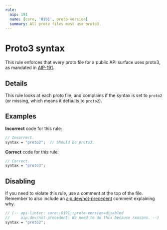 ```yaml
---
rule:
  aip: 191
  name: [core, '0191', proto-version]
  summary: All proto files must use proto3.
---
```


# Proto3 syntax

This rule enforces that every proto file for a public API surface uses proto3,
as mandated in [AIP-191][].

## Details

This rule looks at each proto file, and complains if the syntax is set to
`proto2` (or missing, which means it defaults to `proto2`).

## Examples

**Incorrect** code for this rule:

```proto
// Incorrect.
syntax = "proto2";  // Should be proto3.
```

**Correct** code for this rule:

```proto
// Correct.
syntax = "proto3";
```

## Disabling

If you need to violate this rule, use a comment at the top of the file.
Remember to also include an [aip.dev/not-precedent][] comment explaining why.

```proto
// (-- api-linter: core::0191::proto-version=disabled
//     aip.dev/not-precedent: We need to do this because reasons. --)
syntax = "proto2";
```

[aip-191]: https://aip.dev/191
[aip.dev/not-precedent]: https://aip.dev/not-precedent
